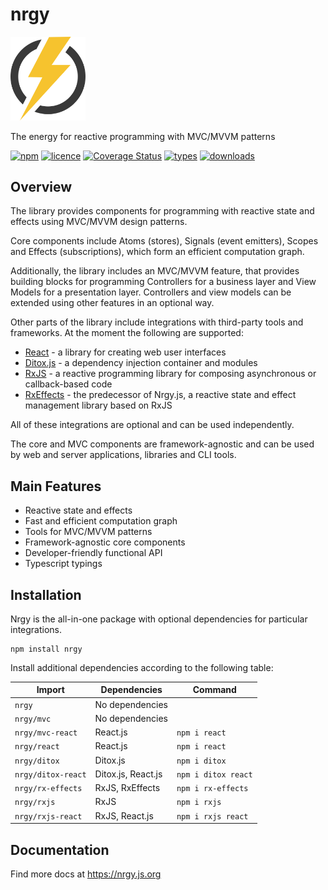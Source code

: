 # nrgy

<img alt="energy" src="energy.svg" width="120" />

The energy for reactive programming with MVC/MVVM patterns

[![npm](https://img.shields.io/npm/v/nrgy.svg)](https://www.npmjs.com/package/nrgy)
[![licence](https://img.shields.io/github/license/mnasyrov/nrgy.svg)](https://github.com/mnasyrov/nrgy/blob/master/LICENSE)
[![Coverage Status](https://coveralls.io/repos/github/mnasyrov/nrgy/badge.svg?branch=main)](https://coveralls.io/github/mnasyrov/nrgy?branch=main)
[![types](https://img.shields.io/npm/types/nrgy.svg)](https://www.npmjs.com/package/nrgy)
[![downloads](https://img.shields.io/npm/dt/nrgy.svg)](https://www.npmjs.com/package/nrgy)

## Overview

The library provides components for programming with reactive state and effects
using MVC/MVVM design patterns.

Core components include Atoms (stores), Signals (event emitters), Scopes and
Effects (subscriptions), which form an efficient computation graph.

Additionally, the library includes an MVC/MVVM feature, that provides building
blocks for programming Controllers for a business layer and View Models for a
presentation layer. Controllers and view models can be extended using other
features in an optional way.

Other parts of the library include integrations with third-party tools and
frameworks. At the moment the following are supported:

- [React][link:react] - a library for creating web user interfaces
- [Ditox.js][link:ditox] - a dependency injection container and modules
- [RxJS][link:rxjs] - a reactive programming library for composing asynchronous
  or callback-based code
- [RxEffects][link:rx-effects] - the predecessor of Nrgy.js, a reactive state
  and effect management library based on RxJS

All of these integrations are optional and can be used independently.

The core and MVC components are framework-agnostic and can be used by web and
server applications, libraries and CLI tools.

[link:react]: https://react.dev
[link:ditox]: https://github.com/mnasyrov/ditox
[link:rxjs]: https://github.com/ReactiveX/rxjs
[link:rx-effects]: https://github.com/mnasyrov/rx-effects

## Main Features

- Reactive state and effects
- Fast and efficient computation graph
- Tools for MVC/MVVM patterns
- Framework-agnostic core components
- Developer-friendly functional API
- Typescript typings

## Installation

Nrgy is the all-in-one package with optional dependencies for particular
integrations.

```
npm install nrgy
```

Install additional dependencies according to the following table:

| Import             | Dependencies       | Command             |
| ------------------ | ------------------ | ------------------- |
| `nrgy`             | No dependencies    |                     |
| `nrgy/mvc`         | No dependencies    |                     |
| `nrgy/mvc-react`   | React.js           | `npm i react`       |
| `nrgy/react`       | React.js           | `npm i react`       |
| `nrgy/ditox`       | Ditox.js           | `npm i ditox`       |
| `nrgy/ditox-react` | Ditox.js, React.js | `npm i ditox react` |
| `nrgy/rx-effects`  | RxJS, RxEffects    | `npm i rx-effects`  |
| `nrgy/rxjs`        | RxJS               | `npm i rxjs`        |
| `nrgy/rxjs-react`  | RxJS, React.js     | `npm i rxjs react`  |

## Documentation

Find more docs at https://nrgy.js.org
